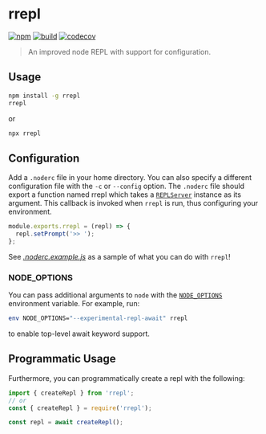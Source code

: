 # rrepl

[![npm](https://img.shields.io/npm/v/rrepl)](https://www.npmjs.com/package/rrepl)
[![build](https://img.shields.io/github/workflow/status/tough-griff/rrepl/Test)](https://github.com/tough-griff/rrepl/actions/workflows/test.yml)
[![codecov](https://img.shields.io/codecov/c/github/tough-griff/rrepl)](https://codecov.io/gh/tough-griff/rrepl)

> An improved node REPL with support for configuration.

## Usage

```sh
npm install -g rrepl
rrepl
```

or

```sh
npx rrepl
```

## Configuration

Add a `.noderc` file in your home directory. You can also specify a different
configuration file with the `-c` or `--config` option. The `.noderc` file should
export a function named rrepl which takes a
[`REPLServer`](https://nodejs.org/api/repl.html#repl_class_replserver) instance
as its argument. This callback is invoked when `rrepl` is run, thus configuring
your environment.

```js
module.exports.rrepl = (repl) => {
  repl.setPrompt('>> ');
};
```

See [_.noderc.example.js_](https://github.com/tough-griff/rrepl/blob/main/.noderc.example.js)
as a sample of what you can do with `rrepl`!

### NODE_OPTIONS

You can pass additional arguments to `node` with the
[`NODE_OPTIONS`](https://nodejs.org/api/cli.html#cli_node_options_options)
environment variable. For example, run:

```sh
env NODE_OPTIONS="--experimental-repl-await" rrepl
```

to enable top-level await keyword support.

## Programmatic Usage

Furthermore, you can programmatically create a repl with the following:

```js
import { createRepl } from 'rrepl';
// or
const { createRepl } = require('rrepl');

const repl = await createRepl();
```
